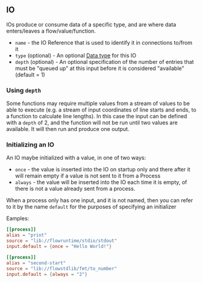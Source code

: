 ## IO
IOs produce or consume data of a specific type, and are where data enters/leaves a flow/value/function.

* `name` - the IO Reference that is used to identify it in connections to/from it
* `type` (optional) - An optional [Data type](types.md) for this IO
* `depth` (optional) - An optional specification of the number of entries that must be "queued up" at this input 
before it is considered "available" (default = 1)

### Using `depth`
Some functions may require multiple values from a stream of values to be able to execute 
(e.g. a stream of input coordinates of line starts and ends, to a function to calculate 
line lengths). In this case the input can be defined with a `depth` of 2, and the function will not
be run until two values are available. It will then run and produce one output.

### Initializing an IO
An IO maybe initialized with a value, in one of two ways:
* `once` - the value is inserted into the IO on startup only and there after it will remain empty if a value is not 
sent to it from a Process
* `always` - the value will be inserted into the IO each time it is empty, of there is not a value already
sent from a process.

When a process only has one input, and it is not named, then you can refer to it by the name
`default` for the purposes of specifying an initializer

Eamples:
```toml
[[process]]
alias = "print"
source = "lib://flowruntime/stdio/stdout"
input.default = {once = "Hello World!"}
```

```toml
[[process]]
alias = "second-start"
source = "lib://flowstdlib/fmt/to_number"
input.default = {always = "2"}
```